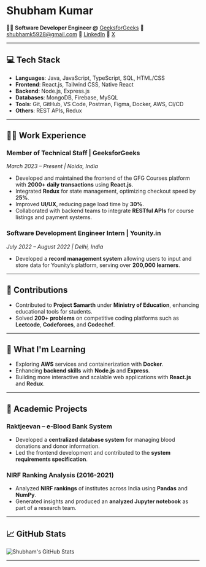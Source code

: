 # Shubham Kumar

👨‍💻 **Software Developer Engineer @** [GeeksforGeeks](https://www.geeksforgeeks.org/user/shubhamkquv4/) 
📧 [shubhamk5928@gmail.com](mailto:shubhamk5928@gmail.com) 
🔗 [LinkedIn](https://www.linkedin.com/in/shubham-kumar-966016233/)
🔗 [X](https://x.com/shubhamk5928)

---

## 💻 Tech Stack

- **Languages**: Java, JavaScript, TypeScript, SQL, HTML/CSS
- **Frontend**: React.js, Tailwind CSS, Native React
- **Backend**: Node.js, Express.js
- **Databases**: MongoDB, Firebase, MySQL
- **Tools**: Git, GitHub, VS Code, Postman, Figma, Docker, AWS, CI/CD
- **Others**: REST APIs, Redux

---

## 🧑‍💻 Work Experience

### **Member of Technical Staff | GeeksforGeeks**  
_March 2023 – Present | Noida, India_  
- Developed and maintained the frontend of the GFG Courses platform with **2000+ daily transactions** using **React.js**.
- Integrated **Redux** for state management, optimizing checkout speed by **25%**.
- Improved **UI/UX**, reducing page load time by **30%**.
- Collaborated with backend teams to integrate **RESTful APIs** for course listings and payment systems.

### **Software Development Engineer Intern | Younity.in**  
_July 2022 – August 2022 | Delhi, India_  
- Developed a **record management system** allowing users to input and store data for Younity’s platform, serving over **200,000 learners**.

---

## 🚀 Contributions

- Contributed to **Project Samarth** under **Ministry of Education**, enhancing educational tools for students.
- Solved **200+ problems** on competitive coding platforms such as **Leetcode**, **Codeforces**, and **Codechef**.

---

## 🌱 What I'm Learning

- Exploring **AWS** services and containerization with **Docker**.
- Enhancing **backend skills** with **Node.js** and **Express**.
- Building more interactive and scalable web applications with **React.js** and **Redux**.

---

## 📝 Academic Projects

### **Raktjeevan – e-Blood Bank System**  
- Developed a **centralized database system** for managing blood donations and donor information.
- Led the frontend development and contributed to the **system requirements specification**.

### **NIRF Ranking Analysis (2016-2021)**  
- Analyzed **NIRF rankings** of institutes across India using **Pandas** and **NumPy**.
- Generated insights and produced an **analyzed Jupyter notebook** as part of a research team.

---

## 📈 GitHub Stats

![Shubham's GitHub Stats](https://github-readme-stats.vercel.app/api?username=shubhamk5928&show_icons=true&hide_title=true&count_private=true&hide=prs)

---

